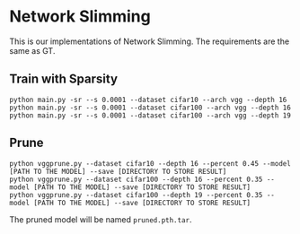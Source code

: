 # Network Slimming
This is our implementations of Network Slimming. The requirements are the same as GT.

## Train with Sparsity

```shell
python main.py -sr --s 0.0001 --dataset cifar10 --arch vgg --depth 16
python main.py -sr --s 0.0001 --dataset cifar100 --arch vgg --depth 16
python main.py -sr --s 0.0001 --dataset cifar100 --arch vgg --depth 19
```

## Prune

```shell
python vggprune.py --dataset cifar10 --depth 16 --percent 0.45 --model [PATH TO THE MODEL] --save [DIRECTORY TO STORE RESULT]
python vggprune.py --dataset cifar100 --depth 16 --percent 0.35 --model [PATH TO THE MODEL] --save [DIRECTORY TO STORE RESULT]
python vggprune.py --dataset cifar100 --depth 19 --percent 0.35 --model [PATH TO THE MODEL] --save [DIRECTORY TO STORE RESULT]
```
The pruned model will be named `pruned.pth.tar`.
